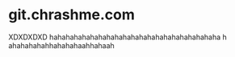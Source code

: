 # git.chrashme.com
XDXDXDXD
hahahahahahahahahahahahahahahahahahahahaha  h ahahahahahhahahahaahhahaah
